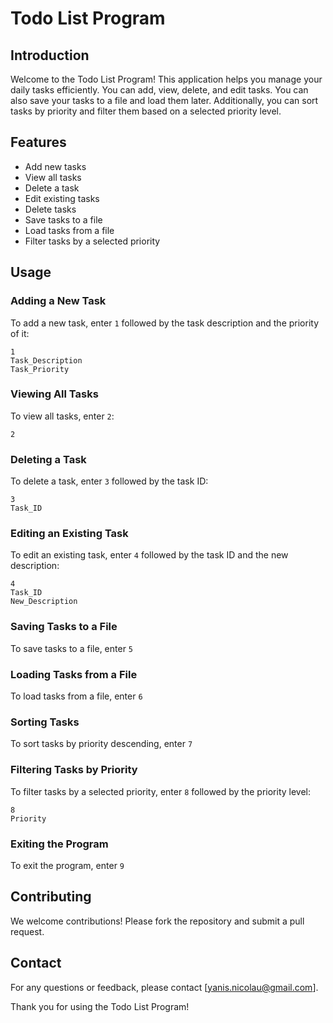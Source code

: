 # Todo List Program

## Introduction
Welcome to the Todo List Program! This application helps you manage your daily tasks efficiently. You can 
add, view, delete, and edit tasks. You can also save your tasks to a file and load them later. Additionally, you can sort tasks by priority and filter them based on a selected priority level.

## Features
- Add new tasks
- View all tasks
- Delete a task
- Edit existing tasks
- Delete tasks
- Save tasks to a file
- Load tasks from a file
- Filter tasks by a selected priority

## Usage
### Adding a New Task
To add a new task, enter `1` followed by the task description and the priority of it:
```
1
Task_Description
Task_Priority
```

### Viewing All Tasks
To view all tasks, enter `2`:
```
2
```

### Deleting a Task
To delete a task, enter `3` followed by the task ID:
```
3
Task_ID
```

### Editing an Existing Task
To edit an existing task, enter `4` followed by the task ID and the new description:
```
4
Task_ID
New_Description
```
### Saving Tasks to a File
To save tasks to a file, enter `5`

### Loading Tasks from a File
To load tasks from a file, enter `6`

### Sorting Tasks
To sort tasks by priority descending, enter `7`

### Filtering Tasks by Priority
To filter tasks by a selected priority, enter `8` followed by the priority level:
```
8
Priority
```

### Exiting the Program
To exit the program, enter `9`

## Contributing
We welcome contributions! Please fork the repository and submit a pull request.

## Contact
For any questions or feedback, please contact [yanis.nicolau@gmail.com].

Thank you for using the Todo List Program!